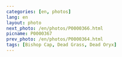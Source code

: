 ```yaml
---
categories: [en, photos]
lang: en
layout: photo
next_photo: /en/photos/P0000366.html
picname: P0000367
prev_photo: /en/photos/P0000364.html
tags: [Bishop Cap, Dead Grass, Dead Oryx]
---
```

